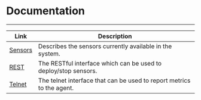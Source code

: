 ﻿# Documentation
***
Link | Description
---- | ------------
[Sensors](Sensors.md)| Describes the sensors currently available in the system.
[REST](test/REST.md)| The RESTful interface which can be used to deploy/stop sensors.
[Telnet](Telnet.md)| The telnet interface that can be used to report metrics to the agent.
